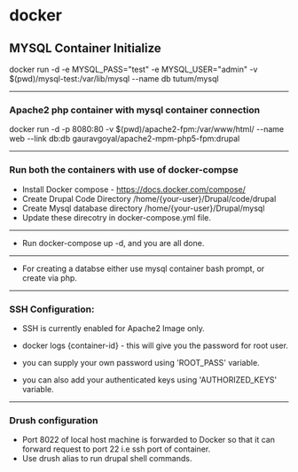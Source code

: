 # docker

## MYSQL Container Initialize

docker run  -d -e MYSQL_PASS="test" -e MYSQL_USER="admin" -v $(pwd)/mysql-test:/var/lib/mysql --name db tutum/mysql

---------------------------------------------

### Apache2 php container with mysql container connection

docker run -d -p 8080:80 -v $(pwd)/apache2-fpm:/var/www/html/ --name web --link db:db gauravgoyal/apache2-mpm-php5-fpm:drupal

---------------------------------------------

### Run both the containers with use of docker-compse

* Install Docker compose - https://docs.docker.com/compose/
* Create Drupal Code Directory /home/{your-user}/Drupal/code/drupal
* Create Mysql database directory /home/{your-user}/Drupal/mysql
* Update these direcotry in docker-compose.yml file.

---------------------------------------------

* Run docker-compose up -d, and you are all done.

---------------------------------------------

* For creating a databse either use mysql container bash prompt, or create via php.

---------------------------------------------

### SSH Configuration:

* SSH is currently enabled for Apache2 Image only.
* docker logs {container-id} - this will give you the password for root user.

* you can supply your own password using 'ROOT_PASS' variable.
* you can also add your authenticated keys using 'AUTHORIZED_KEYS' variable.

---------------------------------------------

### Drush configuration

* Port 8022 of local host machine is forwarded to Docker so that it can forward request to port 22 i.e ssh port of container.
* Use drush alias to run drupal shell commands.
